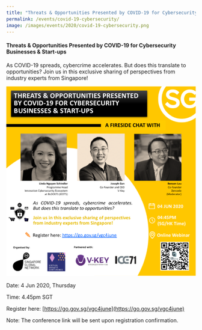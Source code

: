 ```yaml
---
title: "Threats & Opportunities Presented by COVID-19 for Cybersecurity Businesses & Start-ups"
permalink: /events/covid-19-cybersecurity/
image: /images/events/2020/covid-19-cybersecurity.png
---
```


#### Threats & Opportunities Presented by COVID-19 for Cybersecurity Businesses & Start-ups
 
As COVID-19 spreads, cybercrime accelerates. But does this translate to opportunities? 
Join us in this exclusive sharing of perspectives from industry experts from Singapore!

![Image](/images/events/2020/covid-19-cybersecurity.png)

Date: 4 Jun 2020, Thursday

Time: 4.45pm SGT  

Register here: [https://go.gov.sg/vgc4june](https://go.gov.sg/vgc4june)  

Note: The conference link will be sent upon registration confirmation.
